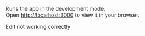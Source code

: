Runs the app in the development mode.\
Open [http://localhost:3000](http://localhost:3000) to view it in your browser.

Edit not working correctly